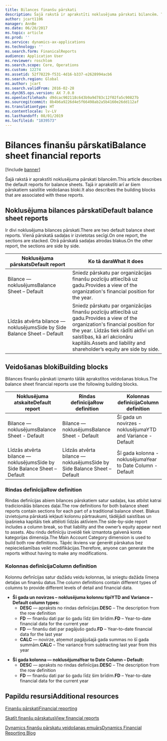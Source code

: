 ```yaml
---
title: Bilances finanšu pārskati
description: Šajā rakstā ir aprakstīti noklusējuma pārskati bilancēm. Tajā ir aprakstīti arī ar šiem pārskatiem saistītie veidošanas bloki.
author: jcart1106
manager: AnnBe
ms.date: 06/20/2017
ms.topic: article
ms.prod: ''
ms.service: dynamics-ax-applications
ms.technology: ''
ms.search.form: FinanicalReports
audience: Application User
ms.reviewer: roschlom
ms.search.scope: Core, Operations
ms.custom: 12274
ms.assetid: 52f78229-f531-4d16-b337-e2628994acb6
ms.search.region: Global
ms.author: jcart
ms.search.validFrom: 2016-02-28
ms.dyn365.ops.version: AX 7.0.0
ms.openlocfilehash: d9dcac902118c643b9a9d783c12f02fa5c90827b
ms.sourcegitcommit: 8b4b6a9226d4e5f66498ab2a5b4160e26dd112af
ms.translationtype: HT
ms.contentlocale: lv-LV
ms.lasthandoff: 08/01/2019
ms.locfileid: "1839573"
---
```

# <a name="balance-sheet-financial-reports"></a><span data-ttu-id="d15ff-104">Bilances finanšu pārskati</span><span class="sxs-lookup"><span data-stu-id="d15ff-104">Balance sheet financial reports</span></span>

[!include [banner](../includes/banner.md)]

<span data-ttu-id="d15ff-105">Šajā rakstā ir aprakstīti noklusējuma pārskati bilancēm.</span><span class="sxs-lookup"><span data-stu-id="d15ff-105">This article describes the default reports for balance sheets.</span></span> <span data-ttu-id="d15ff-106">Tajā ir aprakstīti arī ar šiem pārskatiem saistītie veidošanas bloki.</span><span class="sxs-lookup"><span data-stu-id="d15ff-106">It also describes the building blocks that are associated with these reports.</span></span> 

<a name="default-balance-sheet-reports"></a><span data-ttu-id="d15ff-107">Noklusējuma bilances pārskati</span><span class="sxs-lookup"><span data-stu-id="d15ff-107">Default balance sheet reports</span></span>
-----------------------------

<span data-ttu-id="d15ff-108">Ir divi noklusējuma bilances pārskati.</span><span class="sxs-lookup"><span data-stu-id="d15ff-108">There are two default balance sheet reports.</span></span> <span data-ttu-id="d15ff-109">Vienā pārskatā sadaļas ir izvietotas secīgi.</span><span class="sxs-lookup"><span data-stu-id="d15ff-109">On one report, the sections are stacked.</span></span> <span data-ttu-id="d15ff-110">Otrā pārskatā sadaļas atrodas blakus.</span><span class="sxs-lookup"><span data-stu-id="d15ff-110">On the other report, the sections are side by side.</span></span>

| <span data-ttu-id="d15ff-111">Noklusējuma pārskats</span><span class="sxs-lookup"><span data-stu-id="d15ff-111">Default report</span></span>                       | <span data-ttu-id="d15ff-112">Ko tā dara</span><span class="sxs-lookup"><span data-stu-id="d15ff-112">What it does</span></span>                                                                                                                           |
|--------------------------------------|----------------------------------------------------------------------------------------------------------------------------------------|
| <span data-ttu-id="d15ff-113">Bilance — noklusējums</span><span class="sxs-lookup"><span data-stu-id="d15ff-113">Balance Sheet – Default</span></span>              | <span data-ttu-id="d15ff-114">Sniedz pārskatu par organizācijas finanšu pozīciju attiecībā uz gadu.</span><span class="sxs-lookup"><span data-stu-id="d15ff-114">Provides a view of the organization's financial position for the year.</span></span>                                                                 |
| <span data-ttu-id="d15ff-115">Līdzās atvērta bilance — noklusējums</span><span class="sxs-lookup"><span data-stu-id="d15ff-115">Side by Side Balance Sheet – Default</span></span> | <span data-ttu-id="d15ff-116">Sniedz pārskatu par organizācijas finanšu pozīciju attiecībā uz gadu.</span><span class="sxs-lookup"><span data-stu-id="d15ff-116">Provides a view of the organization's financial position for the year.</span></span> <span data-ttu-id="d15ff-117">Līdzās tiek rādīti aktīvi un saistības, kā arī akcionāru kapitāls.</span><span class="sxs-lookup"><span data-stu-id="d15ff-117">Assets and liability and shareholder’s equity are side by side.</span></span> |

## <a name="building-blocks"></a><span data-ttu-id="d15ff-118">Veidošanas bloki</span><span class="sxs-lookup"><span data-stu-id="d15ff-118">Building blocks</span></span>
<span data-ttu-id="d15ff-119">Bilances finanšu pārskati izmanto tālāk aprakstītos veidošanas blokus.</span><span class="sxs-lookup"><span data-stu-id="d15ff-119">The balance sheet financial reports use the following building blocks.</span></span>

| <span data-ttu-id="d15ff-120">Noklusējuma atskaite</span><span class="sxs-lookup"><span data-stu-id="d15ff-120">Default report</span></span>                       | <span data-ttu-id="d15ff-121">Rindas definīcija</span><span class="sxs-lookup"><span data-stu-id="d15ff-121">Row definition</span></span>                       | <span data-ttu-id="d15ff-122">Kolonnas definīcija</span><span class="sxs-lookup"><span data-stu-id="d15ff-122">Column definition</span></span>             |
|--------------------------------------|--------------------------------------|-------------------------------|
| <span data-ttu-id="d15ff-123">Bilance — noklusējums</span><span class="sxs-lookup"><span data-stu-id="d15ff-123">Balance Sheet - Default</span></span>              | <span data-ttu-id="d15ff-124">Bilance — noklusējums</span><span class="sxs-lookup"><span data-stu-id="d15ff-124">Balance Sheet - Default</span></span>              | <span data-ttu-id="d15ff-125">Šī gada un novirzes - noklusējuma</span><span class="sxs-lookup"><span data-stu-id="d15ff-125">YTD and Variance - Default</span></span>    |
| <span data-ttu-id="d15ff-126">Līdzās atvērta bilance — noklusējums</span><span class="sxs-lookup"><span data-stu-id="d15ff-126">Side by Side Balance Sheet – Default</span></span> | <span data-ttu-id="d15ff-127">Līdzās atvērta bilance — noklusējums</span><span class="sxs-lookup"><span data-stu-id="d15ff-127">Side by Side Balance Sheet – Default</span></span> | <span data-ttu-id="d15ff-128">Šī gada kolonna - noklusējuma</span><span class="sxs-lookup"><span data-stu-id="d15ff-128">Year to Date Column - Default</span></span> |

### <a name="row-definition"></a><span data-ttu-id="d15ff-129">Rindas definīcija</span><span class="sxs-lookup"><span data-stu-id="d15ff-129">Row definition</span></span>

<span data-ttu-id="d15ff-130">Rindas definīcijas abiem bilances pārskatiem satur sadaļas, kas atbilst katrai tradicionālās bilances daļai.</span><span class="sxs-lookup"><span data-stu-id="d15ff-130">The row definitions for both balance sheet reports contain sections for each part of a traditional balance sheet.</span></span> <span data-ttu-id="d15ff-131">Blakus izvietojuma pārskatā iekļauti kolonnu pārtraukumi, tādējādi saistības un īpašnieka kapitāls tiek attēloti līdzās aktīviem.</span><span class="sxs-lookup"><span data-stu-id="d15ff-131">The side-by-side report includes a column break, so that liability and the owner’s equity appear next to assets.</span></span> <span data-ttu-id="d15ff-132">Abu rindu definīciju izveidē tiek izmantota galvenā konta kategorijas dimensija.</span><span class="sxs-lookup"><span data-stu-id="d15ff-132">The Main Account Category dimension is used to build both row definitions.</span></span> <span data-ttu-id="d15ff-133">Tāpēc ikviens var ģenerēt pārskatus bez nepieciešamības veikt modifikācijas.</span><span class="sxs-lookup"><span data-stu-id="d15ff-133">Therefore, anyone can generate the reports without having to make any modifications.</span></span>

### <a name="column-definition"></a><span data-ttu-id="d15ff-134">Kolonnas definīcija</span><span class="sxs-lookup"><span data-stu-id="d15ff-134">Column definition</span></span>

<span data-ttu-id="d15ff-135">Kolonnu definīcijas satur dažādu veidu kolonnas, lai sniegtu dažāda līmeņa detaļas un finanšu datus.</span><span class="sxs-lookup"><span data-stu-id="d15ff-135">The column definitions contain different types of columns to provide different levels of detail and financial data.</span></span>

-   <span data-ttu-id="d15ff-136">**Šī gada un novirzes – noklusējuma kolonnu tipi**</span><span class="sxs-lookup"><span data-stu-id="d15ff-136">**YTD and Variance – Default column types:**</span></span>
    -   <span data-ttu-id="d15ff-137">**DESC** — apraksts no rindas definīcijas.</span><span class="sxs-lookup"><span data-stu-id="d15ff-137">**DESC** – The description from the row definition</span></span>
    -   <span data-ttu-id="d15ff-138">**FD** — finanšu dati par šo gadu līdz šim brīdim.</span><span class="sxs-lookup"><span data-stu-id="d15ff-138">**FD** – Year-to-date financial data for the current year</span></span>
    -   <span data-ttu-id="d15ff-139">**FD** — finanšu dati par pagājušo gadu.</span><span class="sxs-lookup"><span data-stu-id="d15ff-139">**FD** – Year-to-date financial data for the last year</span></span>
    -   <span data-ttu-id="d15ff-140">**CALC** — novirze, atņemot pagājušajā gada summas no šī gada summām.</span><span class="sxs-lookup"><span data-stu-id="d15ff-140">**CALC** – The variance from subtracting last year from this year</span></span>

<!-- -->

-   <span data-ttu-id="d15ff-141">**Šī gada kolonna — noklusējuma**</span><span class="sxs-lookup"><span data-stu-id="d15ff-141">**Year to Date Column – Default:**</span></span>
    -   <span data-ttu-id="d15ff-142">**DESC** — apraksts no rindas definīcijas.</span><span class="sxs-lookup"><span data-stu-id="d15ff-142">**DESC** – The description from the row definition</span></span>
    -   <span data-ttu-id="d15ff-143">**FD** — finanšu dati par šo gadu līdz šim brīdim.</span><span class="sxs-lookup"><span data-stu-id="d15ff-143">**FD** – Year-to-date financial data for the current year</span></span>



<a name="additional-resources"></a><span data-ttu-id="d15ff-144">Papildu resursi</span><span class="sxs-lookup"><span data-stu-id="d15ff-144">Additional resources</span></span>
--------

[<span data-ttu-id="d15ff-145">Finanšu pārskati</span><span class="sxs-lookup"><span data-stu-id="d15ff-145">Financial reporting</span></span>](financial-reporting-getting-started.md)

[<span data-ttu-id="d15ff-146">Skatīt finanšu pārskatus</span><span class="sxs-lookup"><span data-stu-id="d15ff-146">View financial reports</span></span>](view-financial-reports.md)

[<span data-ttu-id="d15ff-147">Dynamics finanšu pārskatu veidošanas emuārs</span><span class="sxs-lookup"><span data-stu-id="d15ff-147">Dynamics Financial Reporting Blog</span></span>](https://blogs.msdn.com/b/dynamics_financial_reporting/)



